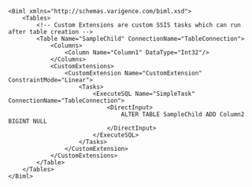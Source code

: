 	<Biml xmlns="http://schemas.varigence.com/biml.xsd">	    <Tables>	        <!-- Custom Extensions are custom SSIS tasks which can run after table creation -->	        <Table Name="SampleChild" ConnectionName="TableConnection">	            <Columns>	                <Column Name="Column1" DataType="Int32"/>	            </Columns>	            <CustomExtensions>	                <CustomExtension Name="CustomExtension" ConstraintMode="Linear">	                    <Tasks>	                        <ExecuteSQL Name="SimpleTask" ConnectionName="TableConnection">	                            <DirectInput>	                                ALTER TABLE SampleChild ADD Column2 BIGINT NULL	                            </DirectInput>	                        </ExecuteSQL>	                    </Tasks>	                </CustomExtension>	            </CustomExtensions>	        </Table> 	    </Tables>	</Biml>
